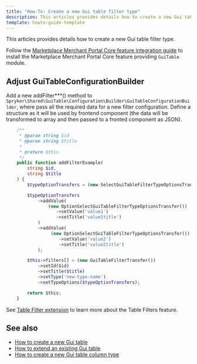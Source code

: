 ```yaml
---
title: "How-To: Create a new Gui table filter type"
description: This articles provides details how to create a new Gui table filter type
template: howto-guide-template
---
```


This articles provides details how to create a new Gui table filter type.

Follow the [Marketplace Merchant Portal Core feature integration guide](/docs/marketplace/dev/feature-integration-guides/202108.0/marketplace-merchant-portal-core-feature-integration.html) 
to install the Marketplace Merchant Portal Core feature providing ``GuiTable`` module.

## Adjust GuiTableConfigurationBuilder

Add a new addFilter***() method to ``Spryker\Shared\GuiTable\Configuration\Builder\GuiTableConfigurationBuilder``, where 
pass all the required data for a new filter configuration. Define a structure as it will be used by frontend component 
(the data will be transformed to array and then passed to a fronted component as JSON).

```php
    /**
     * @param string $id
     * @param string $title
     *
     * @return $this
     */
    public function addFilterExample(
        string $id,
        string $title
    ) {
        $typeOptionTransfers = (new SelectGuiTableFilterTypeOptionsTransfer());

        $typeOptionTransfers
            ->addValue(
                (new OptionSelectGuiTableFilterTypeOptionsTransfer())
                   ->setValue('value1')
                   ->setTitle('value1title')
            )
            ->addValue(
                 (new OptionSelectGuiTableFilterTypeOptionsTransfer())
                    ->setValue('value2')
                    ->setTitle('value2title')
            );

        $this->filters[] = (new GuiTableFilterTransfer())
            ->setId($id)
            ->setTitle($title)
            ->setType('new-type-name')
            ->setTypeOptions($typeOptionTransfers);

        return $this;
    }
```

See [Table Filter extension](/docs/marketplace/dev/front-end/table-design/table-filters) to learn more about the Table Filters feature.

## See also

- [How to create a new Gui table](/docs/marketplace/dev/howtos/how-to-create-gui-table.html)
- [How to extend an existing Gui table](/docs/marketplace/dev/howtos/how-to-extend-gui-table.html)
- [How to create a new Gui table column type](/docs/marketplace/dev/howtos/how-to-add-new-column-type.html)
